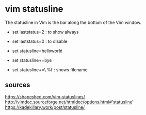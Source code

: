 # vim statusline 
The statusline in Vim is the bar along the bottom of the Vim window.

* set laststatus=2 : to show always
* set laststatus=0 : to disable

* set statusline=helloworld
* set statusline+=bye
* set statusline+=\ %f : shows filename



## sources 
https://shapeshed.com/vim-statuslines/
http://vimdoc.sourceforge.net/htmldoc/options.html#'statusline'
https://kadekillary.work/post/statusline/

